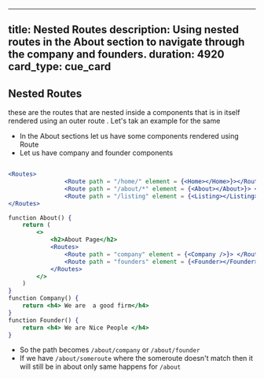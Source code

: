 
---
title: Nested Routes
description: Using nested routes in the About section to navigate through the company and founders.
duration: 4920
card_type: cue_card
---

## Nested Routes
these are the routes that are nested inside a components that is in itself rendered using an outer route . Let's tak an example for the same
* In the About sections let us have some components rendered using Route  
* Let us have company and founder components
```jsx

<Routes>
                <Route path = "/home/" element = {<Home></Home>}></Route>
                <Route path = "/about/*" element = {<About></About>}> </Route>
                <Route path = "/listing" element = {<Listing></Listing>}><Route>
</Routes>

function About() {
    return (
        <>
            <h2>About Page</h2>
            <Routes>
                <Route path = "company" element = {<Company />}> </Route>
                <Route path = "founders" element = {<Founder></Founder>}> </Route>
            </Routes>
        </>
    )
}
function Company() {
    return <h4> We are  a good firm</h4>
}
function Founder() {
    return <h4> We are Nice People </h4>
}
```
* So the path becomes `/about/company` or `/about/founder`
* If we have `/about/someroute` where the someroute doesn't match then it will still be in about only same happens for `/about`
